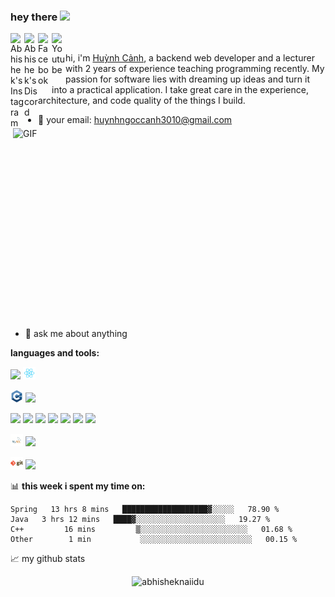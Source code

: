 ### hey there <img src="https://media.giphy.com/media/hvRJCLFzcasrR4ia7z/giphy.gif" width="25px">
<a href="https://www.instagram.com/huynhf.canhr/">
  <img align="left" alt="Abhishek's Instagram" width="22px" src="https://raw.githubusercontent.com/hussainweb/hussainweb/main/icons/instagram.png" />
</a>
<a href="https://discord.com/channels/763835785530441779/770636840579104779">
  <img align="left" alt="Abhishek's Discord" width="22px" src="https://raw.githubusercontent.com/peterthehan/peterthehan/master/assets/discord.svg" />
</a>
<a href="https://www.facebook.com/profile.php?id=100017301409184">
  <img align="left" alt="Facebook" width="22px" src="https://cdn.pixabay.com/photo/2015/05/17/10/51/facebook-770688_1280.png" />
</a>
<a href="https://www.youtube.com/channel/UCYSQD-tODPkJ3OLQSY1MdDQ">
  <img align="left" alt="Youtube" width="22px" src="https://play-lh.googleusercontent.com/lMoItBgdPPVDJsNOVtP26EKHePkwBg-PkuY9NOrc-fumRtTFP4XhpUNk_22syN4Datc" />
</a>

<br />

hi, i'm [Huỳnh Cảnh](https://www.facebook.com/profile.php?id=100017301409184), a backend web developer and a lecturer with 2 years of experience teaching programming recently. My passion for software lies with dreaming up ideas and turn it into a practical application. I take great care in the experience, architecture, and code quality of the things I build.



  <img align="right" alt="GIF" src="https://github.com/abhisheknaiidu/abhisheknaiidu/blob/master/code.gif?raw=true" width="500" height="320" />
  
- 💼 your email: huynhngoccanh3010@gmail.com
- 💬 ask me about anything

**languages and tools:**  

<code><img height="20" src="https://namcoi.com/wp-content/uploads/2019/09/html-css-js.jpg"></code>
<code><img height="20" src="https://raw.githubusercontent.com/github/explore/80688e429a7d4ef2fca1e82350fe8e3517d3494d/topics/react/react.png"></code>

<code><img height="20" src="https://raw.githubusercontent.com/github/explore/80688e429a7d4ef2fca1e82350fe8e3517d3494d/topics/cpp/cpp.png"></code>
<code><img height="20" src="http://itplus-academy.edu.vn/upload/c47d9c29fc44c2b7996a2613aec3c1f9/files/writer1/jv.jpg"></code>

<code><img height="20" src="http://2.bp.blogspot.com/-OY1kNlSRYuE/T9wyJx3pggI/AAAAAAAAA94/xIfuzk9kI4s/s1600/Dev-C++.jpg"></code>
<code><img height="20" src="https://forumchiase.com/wp-content/uploads/2021/04/VisualStudio2022-1000x600.jpg"></code>
<code><img height="20" src="https://yt3.ggpht.com/_q52i8bUAEvcb7JR4e-eNTv23y2A_wg5sCz0NC0GrGtcw1CRMWJSOPVHUDh_bngD0q4gMvVeoA=s900-c-k-c0x00ffffff-no-rj"></code>
<code><img height="20" src="https://encrypted-tbn0.gstatic.com/images?q=tbn:ANd9GcQATCRivkyKDL0G_1tq7zikQcnw4UInvfajQg&usqp=CAU"></code>
<code><img height="20" src="https://stackjava.com/wp-content/uploads/2017/12/spring-logo.png"></code>
<code><img height="20" src="https://upload.wikimedia.org/wikipedia/commons/thumb/9/98/Apache_NetBeans_Logo.svg/800px-Apache_NetBeans_Logo.svg.png"></code>
<code><img height="20" src="https://shareprogramming.net/wp-content/uploads/2021/02/kisspng-eclipse-computer-icons-integrated-development-envi-eclipse-5ac531e02a77f0.157488451522872800174.jpg"></code>

<code><img height="20" src="https://raw.githubusercontent.com/github/explore/80688e429a7d4ef2fca1e82350fe8e3517d3494d/topics/mysql/mysql.png"></code>
<code><img height="20" src="https://st.quantrimang.com/photos/image/2018/01/08/microsoft-sql-server-640.jpg"></code>

<code><img height="20" src="https://raw.githubusercontent.com/github/explore/80688e429a7d4ef2fca1e82350fe8e3517d3494d/topics/git/git.png"></code>
<code><img height="20" src="https://timoday.edu.vn/wp-content/uploads/2019/12/Postman.png"></code>


📊 **this week i spent my time on:**
<!--START_SECTION:waka-->

```text
Spring   13 hrs 8 mins   ███████████████████▓░░░░░   78.90 %
Java   3 hrs 12 mins   ████▓░░░░░░░░░░░░░░░░░░░░   19.27 %
C++         16 mins         ▒░░░░░░░░░░░░░░░░░░░░░░░░   01.68 %
Other        1 min           ░░░░░░░░░░░░░░░░░░░░░░░░░   00.15 %
```

<!--END_SECTION:waka-->


<!-- TODO-IST:END -->


📈 my github stats

<p align="center"> <img src="https://github-readme-stats.vercel.app/api?username=abhisheknaiidu&show_icons=true&theme=gotham" alt="abhisheknaiidu" />




